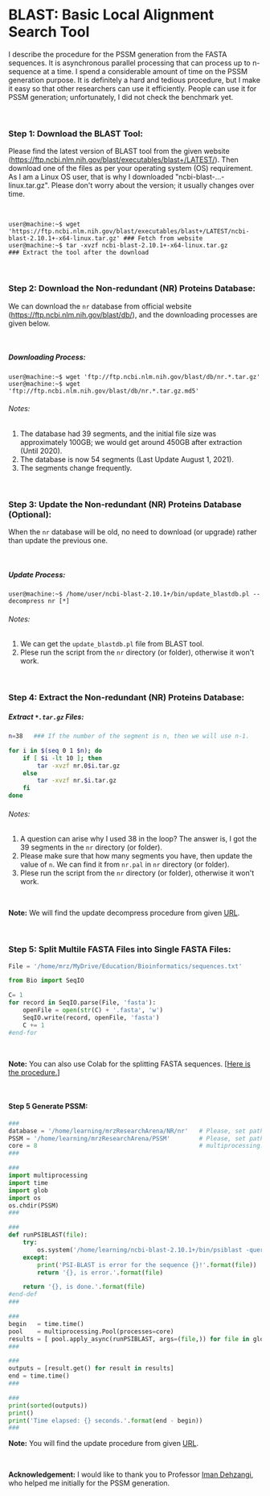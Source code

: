 # BLAST: Basic Local Alignment Search Tool

I describe the procedure for the PSSM generation from the FASTA sequences. It is asynchronous parallel processing that can process up to n-sequence at a time. I spend a considerable amount of time on the PSSM generation purpose. It is definitely a hard and tedious procedure, but I make it easy so that other researchers can use it efficiently. People can use it for PSSM generation; unfortunately, I did not check the benchmark yet.

&nbsp;
&nbsp;

### Step 1: Download the BLAST Tool:

Please find the latest version of BLAST tool from the given website (https://ftp.ncbi.nlm.nih.gov/blast/executables/blast+/LATEST/). Then download one of the files as per your operating system (OS) requirement. As I am a Linux OS user, that is why I downloaded "ncbi-blast-...-linux.tar.gz". Please don't worry about the version; it usually changes over time.

&nbsp;

```console
user@machine:~$ wget 'https://ftp.ncbi.nlm.nih.gov/blast/executables/blast+/LATEST/ncbi-blast-2.10.1+-x64-linux.tar.gz' ### Fetch from website
user@machine:~$ tar -xvzf ncbi-blast-2.10.1+-x64-linux.tar.gz                                                           ### Extract the tool after the download
```

&nbsp;
&nbsp;


### Step 2: Download the Non-redundant (NR) Proteins Database:

We can download the `nr` database from official website (https://ftp.ncbi.nlm.nih.gov/blast/db/), and the downloading processes are given below.

&nbsp;

##### Downloading Process:

```console
user@machine:~$ wget 'ftp://ftp.ncbi.nlm.nih.gov/blast/db/nr.*.tar.gz'
user@machine:~$ wget 'ftp://ftp.ncbi.nlm.nih.gov/blast/db/nr.*.tar.gz.md5'
```

###### Notes:
1. The database had 39 segments, and the initial file size was approximately 100GB; we would get around 450GB after extraction (Until 2020).
2. The database is now 54 segments (Last Update August 1, 2021).
3. The segments change frequently.

&nbsp;
&nbsp;


### Step 3: Update the Non-redundant (NR) Proteins Database (Optional):
When the `nr` database will be old, no need to download (or upgrade) rather than update the previous one.

&nbsp;

##### Update Process:
```console
user@machine:~$ /home/user/ncbi-blast-2.10.1+/bin/update_blastdb.pl --decompress nr [*]
```

###### Notes:
1. We can get the  `update_blastdb.pl` file from BLAST tool.
2. Plese run the script from the `nr` directory (or folder), otherwise it won't work.


&nbsp;
&nbsp;

### Step 4: Extract the Non-redundant (NR) Proteins Database:

##### Extract  `*.tar.gz` Files:
```bash
n=38   ### If the number of the segment is n, then we will use n-1.

for i in $(seq 0 1 $n); do
    if [ $i -lt 10 ]; then
        tar -xvzf nr.0$i.tar.gz
    else
        tar -xvzf nr.$i.tar.gz
    fi
done
```

###### Notes:
1. A question can arise why I used 38 in the loop? The answer is, I got the 39 segments in the `nr` directory (or folder).
2. Please make sure that how many segments you have, then update the value of `n`. We can find it from `nr.pal` in `nr` directory (or folder).
3. Plese run the script from the `nr` directory (or folder), otherwise it won't work.

&nbsp;

**Note:** We will find the update decompress procedure from given [URL](https://github.com/mrzResearchArena/BLAST/blob/master/decompress-NR.sh).

&nbsp;
&nbsp;

### Step 5: Split Multile FASTA Files into Single FASTA Files:

```python
File = '/home/mrz/MyDrive/Education/Bioinformatics/sequences.txt'

from Bio import SeqIO

C= 1
for record in SeqIO.parse(File, 'fasta'):
    openFile = open(str(C) + '.fasta', 'w')
    SeqIO.write(record, openFile, 'fasta')
    C += 1
#end-for
```

&nbsp;

**Note:** You can also use Colab for the splitting FASTA sequences. [[Here is the procedure.](https://github.com/mrzResearchArena/BLAST/blob/master/Split-FASTA-using-BioPython-Colab.ipynb)]

&nbsp;
&nbsp;

#### Step 5 Generate PSSM:
```python
###
database = '/home/learning/mrzResearchArena/NR/nr'   # Please, set path where "nr" database directory is located.
PSSM = '/home/learning/mrzResearchArena/PSSM'        # Please, set path where PSSM directory is located.
core = 8                                             # multiprocessing.cpu_count()
###

###
import multiprocessing
import time
import glob
import os
os.chdir(PSSM)
###

###
def runPSIBLAST(file):
    try:
        os.system('/home/learning/ncbi-blast-2.10.1+/bin/psiblast -query {} -db {} -out {}.out -num_iterations 3 -out_ascii_pssm {}.pssm -inclusion_ethresh 0.001 -comp_based_stats 0 -num_threads 1'.format(file, database, file, file))
    except:
        print('PSI-BLAST is error for the sequence {}!'.format(file))
        return '{}, is error.'.format(file)

    return '{}, is done.'.format(file)
#end-def
###

###
begin   = time.time()
pool    = multiprocessing.Pool(processes=core)
results = [ pool.apply_async(runPSIBLAST, args=(file,)) for file in glob.glob('*.fasta') ] # for x in range(1, 10)
###

###
outputs = [result.get() for result in results]
end = time.time()
###

###
print(sorted(outputs))
print()
print('Time elapsed: {} seconds.'.format(end - begin))
###
```

**Note:** You will find the update procedure from given [URL](https://github.com/mrzResearchArena/BLAST/blob/master/asynParallel.py).

&nbsp;

**Acknowledgement:** I would like to thank you to Professor [Iman Dehzangi](https://scholar.google.com/citations?user=RkamSRYAAAAJ&hl=en), who helped me initially for the PSSM generation.
